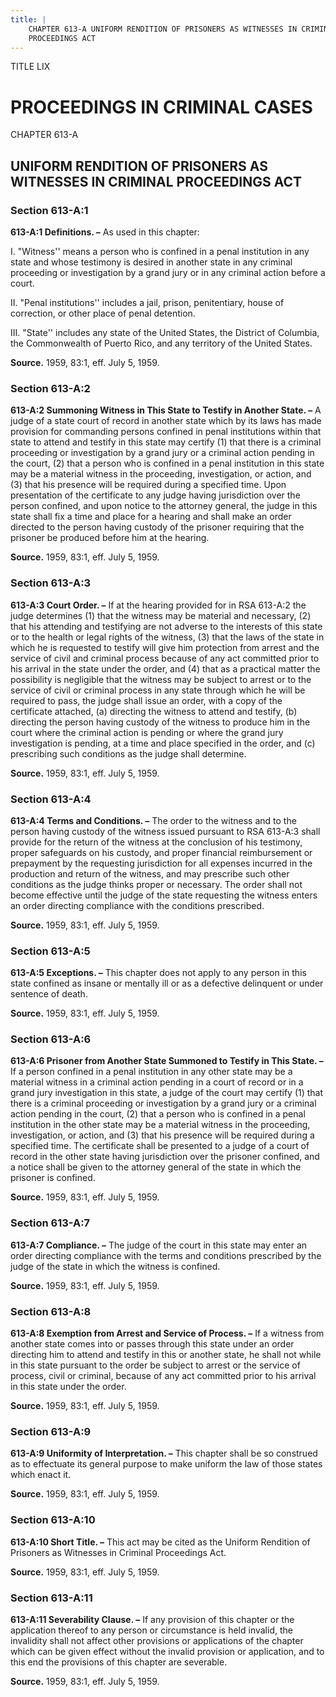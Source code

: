 ```yaml
---
title: |
    CHAPTER 613-A UNIFORM RENDITION OF PRISONERS AS WITNESSES IN CRIMINAL
    PROCEEDINGS ACT
---
```


TITLE LIX
                                             
PROCEEDINGS IN CRIMINAL CASES
=============================

CHAPTER 613-A
                                             
UNIFORM RENDITION OF PRISONERS AS WITNESSES IN CRIMINAL PROCEEDINGS ACT
-----------------------------------------------------------------------

### Section 613-A:1

 **613-A:1 Definitions. –** As used in this chapter:
                                             
 I. "Witness'' means a person who is confined in a penal institution
in any state and whose testimony is desired in another state in any
criminal proceeding or investigation by a grand jury or in any criminal
action before a court.
                                             
 II. "Penal institutions'' includes a jail, prison, penitentiary,
house of correction, or other place of penal detention.
                                             
 III. "State'' includes any state of the United States, the District
of Columbia, the Commonwealth of Puerto Rico, and any territory of the
United States.

**Source.** 1959, 83:1, eff. July 5, 1959.

### Section 613-A:2

 **613-A:2 Summoning Witness in This State to Testify in Another
State. –** A judge of a state court of record in another state which by
its laws has made provision for commanding persons confined in penal
institutions within that state to attend and testify in this state may
certify (1) that there is a criminal proceeding or investigation by a
grand jury or a criminal action pending in the court, (2) that a person
who is confined in a penal institution in this state may be a material
witness in the proceeding, investigation, or action, and (3) that his
presence will be required during a specified time. Upon presentation of
the certificate to any judge having jurisdiction over the person
confined, and upon notice to the attorney general, the judge in this
state shall fix a time and place for a hearing and shall make an order
directed to the person having custody of the prisoner requiring that the
prisoner be produced before him at the hearing.

**Source.** 1959, 83:1, eff. July 5, 1959.

### Section 613-A:3

 **613-A:3 Court Order. –** If at the hearing provided for in RSA
613-A:2 the judge determines (1) that the witness may be material and
necessary, (2) that his attending and testifying are not adverse to the
interests of this state or to the health or legal rights of the witness,
(3) that the laws of the state in which he is requested to testify will
give him protection from arrest and the service of civil and criminal
process because of any act committed prior to his arrival in the state
under the order, and (4) that as a practical matter the possibility is
negligible that the witness may be subject to arrest or to the service
of civil or criminal process in any state through which he will be
required to pass, the judge shall issue an order, with a copy of the
certificate attached, (a) directing the witness to attend and testify,
(b) directing the person having custody of the witness to produce him in
the court where the criminal action is pending or where the grand jury
investigation is pending, at a time and place specified in the order,
and (c) prescribing such conditions as the judge shall determine.

**Source.** 1959, 83:1, eff. July 5, 1959.

### Section 613-A:4

 **613-A:4 Terms and Conditions. –** The order to the witness and to
the person having custody of the witness issued pursuant to RSA 613-A:3
shall provide for the return of the witness at the conclusion of his
testimony, proper safeguards on his custody, and proper financial
reimbursement or prepayment by the requesting jurisdiction for all
expenses incurred in the production and return of the witness, and may
prescribe such other conditions as the judge thinks proper or necessary.
The order shall not become effective until the judge of the state
requesting the witness enters an order directing compliance with the
conditions prescribed.

**Source.** 1959, 83:1, eff. July 5, 1959.

### Section 613-A:5

 **613-A:5 Exceptions. –** This chapter does not apply to any person
in this state confined as insane or mentally ill or as a defective
delinquent or under sentence of death.

**Source.** 1959, 83:1, eff. July 5, 1959.

### Section 613-A:6

 **613-A:6 Prisoner from Another State Summoned to Testify in This
State. –** If a person confined in a penal institution in any other
state may be a material witness in a criminal action pending in a court
of record or in a grand jury investigation in this state, a judge of the
court may certify (1) that there is a criminal proceeding or
investigation by a grand jury or a criminal action pending in the court,
(2) that a person who is confined in a penal institution in the other
state may be a material witness in the proceeding, investigation, or
action, and (3) that his presence will be required during a specified
time. The certificate shall be presented to a judge of a court of record
in the other state having jurisdiction over the prisoner confined, and a
notice shall be given to the attorney general of the state in which the
prisoner is confined.

**Source.** 1959, 83:1, eff. July 5, 1959.

### Section 613-A:7

 **613-A:7 Compliance. –** The judge of the court in this state may
enter an order directing compliance with the terms and conditions
prescribed by the judge of the state in which the witness is confined.

**Source.** 1959, 83:1, eff. July 5, 1959.

### Section 613-A:8

 **613-A:8 Exemption from Arrest and Service of Process. –** If a
witness from another state comes into or passes through this state under
an order directing him to attend and testify in this or another state,
he shall not while in this state pursuant to the order be subject to
arrest or the service of process, civil or criminal, because of any act
committed prior to his arrival in this state under the order.

**Source.** 1959, 83:1, eff. July 5, 1959.

### Section 613-A:9

 **613-A:9 Uniformity of Interpretation. –** This chapter shall be so
construed as to effectuate its general purpose to make uniform the law
of those states which enact it.

**Source.** 1959, 83:1, eff. July 5, 1959.

### Section 613-A:10

 **613-A:10 Short Title. –** This act may be cited as the Uniform
Rendition of Prisoners as Witnesses in Criminal Proceedings Act.

**Source.** 1959, 83:1, eff. July 5, 1959.

### Section 613-A:11

 **613-A:11 Severability Clause. –** If any provision of this chapter
or the application thereof to any person or circumstance is held
invalid, the invalidity shall not affect other provisions or
applications of the chapter which can be given effect without the
invalid provision or application, and to this end the provisions of this
chapter are severable.

**Source.** 1959, 83:1, eff. July 5, 1959.
